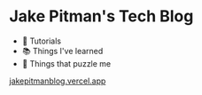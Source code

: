 # Jake Pitman's Tech Blog

- 📝 Tutorials
- 📚 Things I've learned
- 💭 Things that puzzle me


[jakepitmanblog.vercel.app](jakepitmanblog.vercel.app)